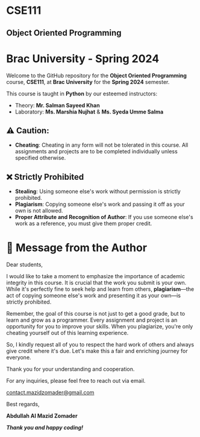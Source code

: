 # CSE111
## Object Oriented Programming 
# Brac University - Spring 2024

Welcome to the GitHub repository for the **Object Oriented Programming** course, **CSE111**, at **Brac University** for the **Spring 2024** semester.

This course is taught in **Python** by our esteemed instructors:
- Theory: **Mr. Salman Sayeed Khan**
- Laboratory: **Ms. Marshia Nujhat** & **Ms. Syeda Umme Salma**

## ⚠️ Caution: 
- **Cheating**: Cheating in any form will not be tolerated in this course. All assignments and projects are to be completed individually unless specified otherwise.

## ❌ Strictly Prohibited
- **Stealing**: Using someone else's work without permission is strictly prohibited.
- **Plagiarism**: Copying someone else's work and passing it off as your own is not allowed.
- **Proper Attribute and Recognition of Author**: If you use someone else's work as a reference, you must give them proper credit.

# 📝 Message from the Author

Dear students,

I would like to take a moment to emphasize the importance of academic integrity in this course. It is crucial that the work you submit is your own. While it's perfectly fine to seek help and learn from others, **plagiarism**—the act of copying someone else's work and presenting it as your own—is strictly prohibited.

Remember, the goal of this course is not just to get a good grade, but to learn and grow as a programmer. Every assignment and project is an opportunity for you to improve your skills. When you plagiarize, you're only cheating yourself out of this learning experience.

So, I kindly request all of you to respect the hard work of others and always give credit where it's due. Let's make this a fair and enriching journey for everyone.

Thank you for your understanding and cooperation.

For any inquiries, please feel free to reach out via email.

contact.mazidzomader@gmail.com

Best regards,

**Abdullah Al Mazid Zomader**



***Thank you and happy coding!***

